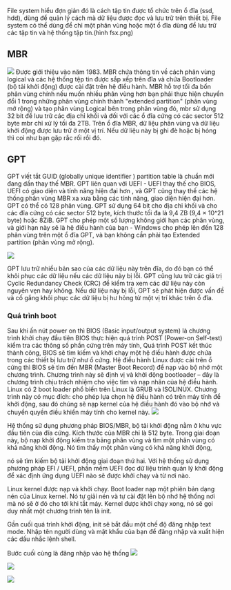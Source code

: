 
File system hiểu đợn giản đó là cách tập tin được tổ chức trên ổ đĩa (ssd, hdd), dùng để quản lý cách mà dữ liệu được đọc và lưu trữ trên thiết bị. File system có thể dùng để chỉ một phân vùng hoặc một ổ đĩa dùng để lưu trữ các tập tin và hệ thống tập tin.(hình fsx.png)

## MBR
![](https://img001.prntscr.com/file/img001/v6sWvtmBQdiaZxvTlIhMNA.png)
Được giới thiệu vào năm 1983. MBR chứa thông tin về cách phân vùng logical và các hệ thống tệp tin được sắp xếp trên đĩa và chứa Bootloader (bộ tải khởi động) được cài đặt trên hệ điều hành. MBR hỗ trợ tối đa bốn phân vùng chính nếu muốn nhiều phân vùng hơn bạn phải thực hiện chuyển đổi 1 trong những phân vùng chính thành "extended partition" (phân vùng mở rộng) và tạo phân vùng Logical bên trong phân vùng đó, mbr sử dụng 32 bit để lưu trữ các địa chỉ khối và đối với các ổ đĩa cứng có các sector 512 byte mbr chỉ xử lý tối đa 2TB. Trên ổ đĩa MBR, dữ liệu phân vùng và dữ liệu khởi động được lưu trữ ở một vị trí. Nếu dữ liệu này bị ghi đè hoặc bị hỏng thì coi như bạn gặp rắc rối rồi đó.


## GPT
GPT viết tắt GUID (globally unique identifier ) partition table là chuẩn mới đang dần thay thế MBR. GPT liên quan với UEFI - UEFI thay thế cho BIOS, UEFI có giao diện và tính năng hiện đại hơn , và GPT cũng thay thế các hệ thống phân vùng MBR xa xưa bằng các tính năng, giao diện hiện đại hơn.
GPT có thể có 128 phân vùng. GPT sử dụng 64 bit cho địa chỉ khối và cho các đĩa cứng có các sector 512 byte, kích thước tối đa là 9,4 ZB (9,4 × 10^21 byte) hoặc 8ZiB. 
GPT cho phép một số lượng không giới hạn các phân vùng, và giới hạn này sẽ là hệ điều hành của bạn - Windows cho phép lên đến 128 phân vùng trên một ổ đĩa GPT, và bạn không cần phải tạo Extended partition (phân vùng mở rộng).

![](https://images.viblo.asia/5aebcb8e-d759-45a4-a599-1a01942596b7.png)


GPT lưu trữ nhiều bản sao của các dữ liệu này trên đĩa, do đó bạn có thể khôi phục các dữ liệu nếu các dữ liệu này bị lỗi.
GPT cũng lưu trữ các giá trị Cyclic Redundancy Check (CRC) để kiểm tra xem các dữ liệu này còn nguyên vẹn hay không. Nếu dữ liệu này bị lỗi, GPT sẽ phát hiện được vấn đề và cố gắng khôi phục các dữ liệu bị hư hỏng từ một vị trí khác trên ổ đĩa.



### Quá trình boot
Sau khi ấn nút power on thì BIOS (Basic input/output system) là chương trình khởi chạy đầu tiên BIOS thực hiện  quá trình POST (Power-on Self-test) kiểm tra các thông số phần cứng trên máy tính, Quá trình POST kết thúc thành công, BIOS sẽ tìm kiếm và khởi chạy một hệ điều hành được chứa trong các thiết bị lưu trữ như ổ cứng. Hệ điều hành Linux được cài trên ổ cứng thì BIOS sẽ tìm đến MBR (Master Boot Record) để nạp vào bộ nhớ một chương trình. Chương trình này sẽ định vị và khởi động bootloader – đây là chương trình chịu trách nhiệm cho việc tìm và nạp nhân của hệ điều hành. Linux có 2 boot loader phổ biến trên Linux là GRUB và ISOLINUX. Chương trình này có mục đích: cho phép lựa chọn hệ điều hành có trên máy tính để khởi động, sau đó chúng sẽ nạp kernel của hệ điều hành đó vào bộ nhớ và chuyển quyền điều khiển máy tính cho kernel này.
![](https://img001.prntscr.com/file/img001/E0mJvIkMRA6IkaEJvhd-Vg.png)

Hệ thống sử dụng phương pháp BIOS/MBR, bộ tải khởi động nằm ở khu vực đầu tiên của đĩa cứng. Kích thước của MBR chỉ là 512 byte. Trong giai đoạn này, bộ nạp khởi động kiểm tra bảng phân vùng và tìm một phân vùng có khả năng khởi động. Nó tìm thấy một phân vùng có khả năng khởi động,

nó sẽ tìm kiếm bộ tải khởi động giai đoạn thứ hai. Với hệ thống sử dụng phương pháp EFI / UEFI, phần mềm UEFI đọc dữ liệu trình quản lý khởi động để xác định ứng dụng UEFI nào sẽ được khởi chạy và từ nơi nào.

Linux kernel được nạp và khởi chạy. Boot loader nạp một phiên bản dạng nén của Linux kernel. Nó tự giải nén và tự cài đặt lên bộ nhớ hệ thống nơi mà nó sẽ ở đó cho tới khi tắt máy. Kernel được khởi chạy xong, nó sẽ gọi duy nhất một chương trình tên là init.

Gần cuối quá trình khởi động, init sẽ bắt đầu một chế độ đăng nhập text mode. Nhập tên người dùng và mật khẩu của bạn để đăng nhập và xuất hiện các dấu nhắc lệnh shell. 

Bước cuối cùng là đăng nhập vào hệ thống
![](https://img001.prntscr.com/file/img001/UnZ2Ko54SKmgMshLRlYxNg.png)

![](https://img001.prntscr.com/file/img001/W7qOw3q6RZyMnBpid2xEbA.png)

![](https://img001.prntscr.com/file/img001/OSDOmH1CTP6zmumpeuZk_Q.png)
